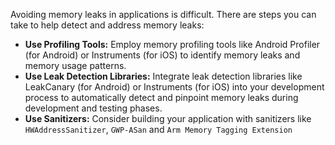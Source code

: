 Avoiding memory leaks in applications is difficult. There are steps you can take to help detect and address memory leaks:

- **Use Profiling Tools:** Employ memory profiling tools like Android Profiler (for Android) or Instruments (for iOS) to identify memory leaks and memory usage patterns.
- **Use Leak Detection Libraries:** Integrate leak detection libraries like LeakCanary (for Android) or Instruments (for iOS) into your development process to automatically detect and pinpoint memory leaks during development and testing phases.
- **Use Sanitizers:** Consider building your application with sanitizers like `HWAddressSanitizer`, `GWP-ASan` and `Arm Memory Tagging Extension`  
